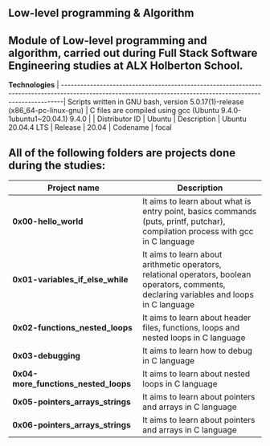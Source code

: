 __Low-level programming & Algorithm__ 
---------------------------------------------------------------------------------------------------------------------------------------------------------------
Module of Low-level programming and algorithm, carried out during Full Stack Software Engineering studies at ALX Holberton School.
---------------------------------------------------------------------------------------------------------------------------------------------------------------

__Technologies__
| -------------------------------------------------------------------------------------------------------------------------------------------------------------|
 Scripts written in GNU bash, version 5.0.17(1)-release (x86_64-pc-linux-gnu) 
| C files are compiled using gcc (Ubuntu 9.4.0-1ubuntu1~20.04.1) 9.4.0 |
| Distributor ID | Ubuntu
| Description    | Ubuntu 20.04.4 LTS
| Release        | 20.04
| Codename       | focal
                                                                                                                       
                                                                                                                                      
 All of the following folders are projects done during the studies:
---------------------------------------------------------------------------------------------------------------------------------------------------------------
                                                                                                                                                              
| __Project name__       |   __Description__  |
| -----------------  |  ---------------------------------------------------------------------------------------------------------------------------------------
| **0x00-hello_world**                  |   	It aims to learn about what is entry point, basics commands (puts, printf, putchar), compilation process with gcc in C language 
| **0x01-variables_if_else_while**	     |   It aims to learn about arithmetic operators, relational operators, boolean operators, comments, declaring variables and loops in C language  
| **0x02-functions_nested_loops**       |   It aims to learn about header files, functions, loops and nested loops in C language
| __0x03-debugging__                    |   It aims to learn how to debug in C language
| __0x04-more_functions_nested_loops__  |   It aims to learn about nested loops in C language
| __0x05-pointers_arrays_strings__	     |   It aims to learn about pointers and arrays in C language
| __0x06-pointers_arrays_strings__	     |   It aims to learn about pointers and arrays in C language
 	  
